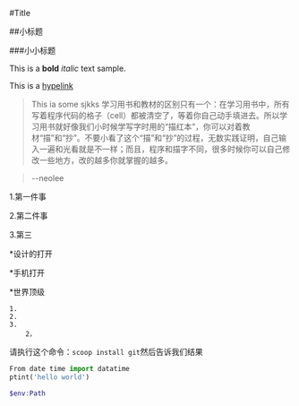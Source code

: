 #Title

##小标题

###小小标题

This is a **bold** *italic* text sample.

This is a [hypelink](www.baidu.com)

> This ia some sjkks
> 学习用书和教材的区别只有一个：在学习用书中，所有写着程序代码的格子（cell）都被清空了，等着你自己动手填进去。所以学习用书就好像我们小时候学写字时用的“描红本”，你可以对着教材“描”和“抄”。不要小看了这个“描”和“抄”的过程，无数实践证明，自己输入一遍和光看就是不一样；而且，程序和描字不同，很多时候你可以自己修改一些地方，改的越多你就掌握的越多。

> --neolee

1.第一件事

2.第二件事

3.第三

*设计的打开

*手机打开

*世界顶级

    1.
    2.
    3.
        2，

请执行这个命令：`scoop install git`然后告诉我们结果
```python
From date time import datatime
ptint('hello world')
```
```powershell
$env:Path
```